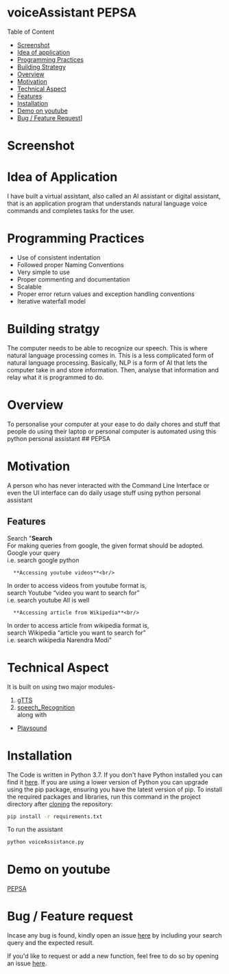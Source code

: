 # voiceAssistant PEPSA
Table of Content

   - [Screenshot](#screenshot)
   - [Idea of application](#idea-of-Application)
   - [Programming Practices](#Programming-Practices)
   - [Building Strategy](#Building-strategy)
   - [Overview](#Overview)
   - [Motivation](#Motivation)
   - [Technical Aspect](#Technical-Aspect)
   - [Features](#Features)
   - [Installation](#Installation)
   - [Demo on youtube](#Demo-on-youtube)
   - [Bug / Feature Request](#Bug-/-Feature-Request)]
   
  # Screenshot 
  
  # Idea of Application
  I have built a virtual assistant, also called an AI assistant or digital assistant, that is an application program that understands natural language voice commands and completes tasks for the user.

  # Programming Practices
   - Use of consistent indentation
   - Followed proper Naming Conventions
   - Very simple to use
   - Proper commenting and documentation
   - Scalable 
   - Proper error return values and exception handling conventions
   - Iterative waterfall model

  # Building stratgy
  The computer needs to be able to recognize our speech. 
This is where natural language processing comes in. This is a less complicated form of natural language processing. Basically, NLP is a form of AI that lets the computer take in and store information. Then, analyse that information and relay what it is programmed to do. 

  # Overview
  To personalise your computer at your ease to do daily chores and stuff that people do using their laptop or personal computer is automated using this python personal assistant ## PEPSA
  
  # Motivation
  A person who has never interacted with the Command Line Interface or even the UI interface can do daily usage stuff using python personal assistant
  
  ## Features 
Search
      "**Search**<br/>
   For making queries from google, the given format should be adopted.
   Google your query<br/>
   i.e. search google python

      **Accessing youtube videos**<br/>
   In order to access videos from youtube format is,<br/>
   search Youtube “video you want to search for”<br/>
   i.e. search youtube All is well

      **Accessing article from Wikipedia**<br/>
   In order to access article from wikipedia format is,<br/>
   search Wikipedia “article you want to search for”<br/>
   i.e. search wikipedia Narendra Modi"


  # Technical Aspect
  It is built on using two major modules-
  1. [gTTS]( https://pypi.org/project/gTTS/)
  2. [speech_Recognition](https://pypi.org/project/SpeechRecognition/)<br/>
  along with<br/>
  - [Playsound](https://pypi.org/project/playsound/)
  
  # Installation
  The Code is written in Python 3.7. If you don't have Python installed you can find it [here](https://www.python.org/downloads/). If you are using a lower version of Python you can upgrade using the pip package, ensuring you have the latest version of pip. To install the required packages and libraries, run this command in the project directory after [cloning](https://www.howtogeek.com/451360/how-to-clone-a-github-repository/) the repository:
```bash
pip install -r requirements.txt
```
To run the assistant 
```bash
python voiceAssistance.py
```

  # Demo on youtube
  [PEPSA](https://www.youtube.com/playlist?list=PL0GCs4QyYZivxt3AQhvSgJqsUEf1ZqhCn)
  
  # Bug / Feature request
  Incase any bug is found, kindly open an issue [here](https://github.com/Ashah2013/voiceAssistant/issues/new) by including your search query and the expected result.
  
  If you'd like to request or add a new function, feel free to do so by opening an issue [here](https://github.com/Ashah2013/voiceAssistant/issues/new).
  

